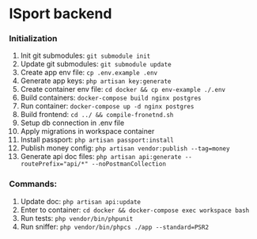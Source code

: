 # ISport backend

### Initialization
1. Init git submodules: `git submodule init`
2. Update git submodules: `git submodule update`
3. Create app env file: `cp .env.example .env`
4. Generate app keys: `php artisan key:generate`
5. Create container env file: `cd docker && cp env-example ./.env`
6. Build containers: `docker-compose build nginx postgres`
7. Run container: `docker-compose up -d nginx postgres`
8. Build frontend: `cd ../ && compile-fronetnd.sh`
9. Setup db connection in .env file
10. Apply migrations in workspace container
11. Install passport: `php artisan passport:install`
12. Publish money config: `php artisan vendor:publish --tag=money`
13. Generate api doc files: `php artisan api:generate --routePrefix="api/*" --noPostmanCollection`

### Commands:
1. Update doc: `php artisan api:update`
2. Enter to container: `cd docker && docker-compose exec workspace bash`
3. Run tests: `php vendor/bin/phpunit`
4. Run sniffer: `php vendor/bin/phpcs ./app --standard=PSR2`
